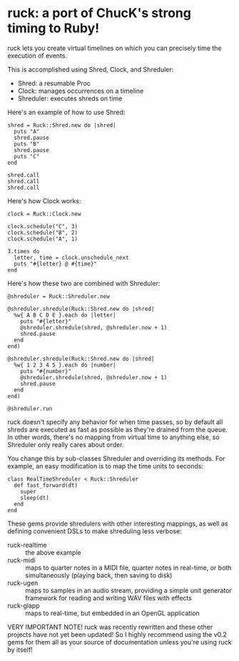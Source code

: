 # ruck: a port of ChucK's strong timing to Ruby!

ruck lets you create virtual timelines on which you can
precisely time the execution of events.

This is accomplished using Shred, Clock, and Shreduler:

- Shred: a resumable Proc
- Clock: manages occurrences on a timeline
- Shreduler: executes shreds on time

Here's an example of how to use Shred:

    shred = Ruck::Shred.new do |shred|
      puts "A"
      shred.pause
      puts "B"
      shred.pause
      puts "C"
    end
    
    shred.call
    shred.call
    shred.call

Here's how Clock works:

    clock = Ruck::Clock.new
    
    clock.schedule("C", 3)
    clock.schedule("B", 2)
    clock.schedule("A", 1)
    
    3.times do
      letter, time = clock.unschedule_next
      puts "#{letter} @ #{time}"
    end

Here's how these two are combined with Shreduler:

    @shreduler = Ruck::Shreduler.new
    
    @shreduler.shredule(Ruck::Shred.new do |shred|
      %w{ A B C D E }.each do |letter|
        puts "#{letter}"
        @shreduler.shredule(shred, @shreduler.now + 1)
        shred.pause
      end
    end)
    
    @shreduler.shredule(Ruck::Shred.new do |shred|
      %w{ 1 2 3 4 5 }.each do |number|
        puts "#{number}"
        @shreduler.shredule(shred, @shreduler.now + 1)
        shred.pause
      end
    end)
    
    @shreduler.run

ruck doesn't specify any behavior for when time passes,
so by default all shreds are executed as fast as possible
as they're drained from the queue. In other words, there's
no mapping from virtual time to anything else, so Shreduler
only really cares about order.

You change this by sub-classes Shreduler and overriding its
methods. For example, an easy modification is to map the
time units to seconds:

    class RealTimeShreduler < Ruck::Shreduler
      def fast_forward(dt)
        super
        sleep(dt)
      end
    end

These gems provide shredulers with other interesting mappings,
as well as defining convenient DSLs to make shreduling less
verbose:

<dl>
<dt>ruck-realtime</dt>
<dd>the above example</dd>

<dt>ruck-midi</dt>
<dd>maps to quarter notes in a MIDI file, quarter
notes in real-time, or both simultaneously (playing back,
then saving to disk)</dd>

<dt>ruck-ugen</dt>
<dd>maps to samples in an audio stream, providing a
simple unit generator framework for reading and writing WAV
files with effects</dd>

<dt>ruck-glapp</dt>
<dd>maps to real-time, but embedded in an OpenGL
application</dd>
</dl>

VERY IMPORTANT NOTE! ruck was recently rewritten and these
other projects have not yet been updated! So I highly recommend
using the v0.2 gems for them all as your source of documentation
unless you're using ruck by itself!
